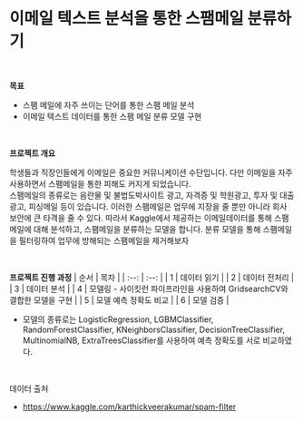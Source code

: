 # 이메일 텍스트 분석을 통한 스팸메일 분류하기

<br />

**목표**
- 스팸 메일에 자주 쓰이는 단어를 통한 스팸 메일 분석
- 이메일 텍스트 데이터를 통한 스팸 메일 분류 모델 구현

<br />

**프로젝트 개요**

학생들과 직장인들에게 이메일은 중요한 커뮤니케이션 수단입니다. 다만 이메일을 자주 사용하면서 스팸메일을 통한 피해도 커지게 되었습니다.  
스팸메일의 종류로는 음란물 및 불법도박사이트 광고, 자격증 및 학원광고, 투자 및 대출 광고, 피싱메일 등이 있습니다. 이러한 스팸메일은 업무에 지장을 줄 뿐만 아니라 회사 보안에 큰 타격을 줄 수 있다.
따라서 Kaggle에서 제공하는 이메일데이터를 통해 스팸메일에 대해 분석하고, 스팸메일을 분류하는 모델을 합니다. 분류 모델을 통해 스팸메일을 필터링하여 업무에 방해되는 스팸메일을 제거해보자

<br/>

**프로젝트 진행 과정**
| 순서 | 목차 |
| :--: | :--: |
| 1 | 데이터 읽기 |
| 2 | 데이터 전처리 |
| 3 | 데이터 분석 |
| 4 | 모델링 - 사이킷런 파이프라인을 사용하여 GridsearchCV와 결합한 모델을 구현 |
| 5 | 모델 예측 정확도 비교 |
| 6 | 모델 검증 |

* 모델의 종류로는 LogisticRegression, LGBMClassifier, RandomForestClassifier, KNeighborsClassifier, DecisionTreeClassifier, MultinomialNB, ExtraTreesClassifier를 사용하여 예측 정확도를 서로 비교하였다.

<br/>

데이터 출처
- https://www.kaggle.com/karthickveerakumar/spam-filter
